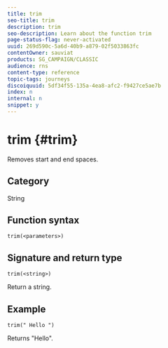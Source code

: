 ```yaml
---
title: trim
seo-title: trim
description: trim
seo-description: Learn about the function trim
page-status-flag: never-activated
uuid: 269d590c-5a6d-40b9-a879-02f5033863fc
contentOwner: sauviat
products: SG_CAMPAIGN/CLASSIC
audience: rns
content-type: reference
topic-tags: journeys
discoiquuid: 5df34f55-135a-4ea8-afc2-f9427ce5ae7b
index: n
internal: n
snippet: y
---
```


# trim {#trim}

Removes start and end spaces.

## Category

String

## Function syntax

`trim(<parameters>)`

## Signature and return type

`trim(<string>)`

Return a string.

## Example

`trim(" Hello ")`

Returns "Hello".
